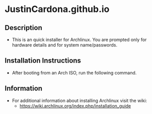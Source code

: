 # JustinCardona.github.io

## Description
- This is an quick installer for Archlinux. You are prompted only for hardware details and for system name/passwords.

## Installation Instructions
- After booting from an Arch ISO, run the following command.

## Information
- For additional information about installing Archlinux visit the wiki:
  - https://wiki.archlinux.org/index.php/installation_guide
